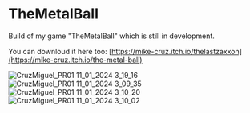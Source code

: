 # TheMetalBall
Build of my game "TheMetalBall" which is still in development.



You can downloud it here too: [https://mike-cruz.itch.io/thelastzaxxon](https://mike-cruz.itch.io/the-metal-ball)

![CruzMiguel_PR01 11_01_2024 3_19_16](https://github.com/xMikeCruz/TheMetalBall/assets/129050131/821077c1-ed82-4c99-9639-0a84a977cdaa)
![CruzMiguel_PR01 11_01_2024 3_09_35](https://github.com/xMikeCruz/TheMetalBall/assets/129050131/fc0feeba-860c-4078-b58d-fe61221f3572)
![CruzMiguel_PR01 11_01_2024 3_10_20](https://github.com/xMikeCruz/TheMetalBall/assets/129050131/2dc0fb32-59cc-4fa6-96ab-68c9bb8fc1a5)
![CruzMiguel_PR01 11_01_2024 3_10_02](https://github.com/xMikeCruz/TheMetalBall/assets/129050131/9dfde014-eea7-4299-8044-001e2ba2ae5f)
